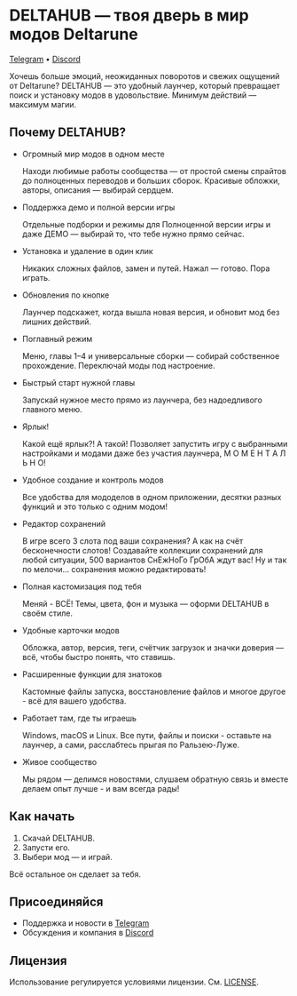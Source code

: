 # DELTAHUB — твоя дверь в мир модов Deltarune

[Telegram](https://t.me/y_maintg) • [Discord](https://discord.gg/gg4EvZpWKd)

Хочешь больше эмоций, неожиданных поворотов и свежих ощущений от Deltarune? DELTAHUB — это удобный лаунчер, который превращает поиск и установку модов в удовольствие. Минимум действий — максимум магии.

## Почему DELTAHUB?

- Огромный мир модов в одном месте
  
  Находи любимые работы сообщества — от простой смены спрайтов до полноценных переводов и больших сборок. Красивые обложки, авторы, описания — выбирай сердцем.

- Поддержка демо и полной версии игры
  
  Отдельные подборки и режимы для Полноценной версии игры и даже ДЕМО — выбирай то, что тебе нужно прямо сейчас.

- Установка и удаление в один клик
  
  Никаких сложных файлов, замен и путей. Нажал — готово. Пора играть.

- Обновления по кнопке
  
  Лаунчер подскажет, когда вышла новая версия, и обновит мод без лишних действий.

- Поглавный режим
  
  Меню, главы 1–4 и универсальные сборки — собирай собственное прохождение. Переключай моды под настроение.

- Быстрый старт нужной главы
  
  Запускай нужное место прямо из лаунчера, без надоедливого главного меню.

- Ярлык!
  
  Какой ещё ярлык?! А такой! Позволяет запустить игру с выбранными настройками и модами даже без участия лаунчера, М О М Е Н Т А Л Ь Н О!

- Удобное создание и контроль модов
  
  Все удобства для мододелов в одном приложении, десятки разных функций и это только с одним модом!

- Редактор сохранений
  
  В игре всего 3 слота под ваши сохранения? А как на счёт бесконечности слотов! Создавайте коллекции сохранений для любой ситуации, 500 вариантов СнЕжНоГо ГрОбА ждут вас! Ну и так по мелочи... сохранения можно редактировать!

- Полная кастомизация под тебя
  
  Меняй - ВСЁ! Темы, цвета, фон и музыка — оформи DELTAHUB в своём стиле.

- Удобные карточки модов
  
  Обложка, автор, версия, теги, счётчик загрузок и значки доверия — всё, чтобы быстро понять, что ставишь.

- Расширенные функции для знатоков
  
  Кастомные файлы запуска, восстановление файлов и многое другое - всё для вашего удобства.

- Работает там, где ты играешь
  
  Windows, macOS и Linux. Все пути, файлы и поиски - оставьте на лаунчер, а сами, расслабтесь прыгая по Ральзею-Луже.

- Живое сообщество
  
  Мы рядом — делимся новостями, слушаем обратную связь и вместе делаем опыт лучше - и вам всегда рады!

## Как начать

1) Скачай DELTAHUB.
2) Запусти его.
3) Выбери мод — и играй.

Всё остальное он сделает за тебя.

## Присоединяйся

- Поддержка и новости в [Telegram](https://t.me/y_maintg)
- Обсуждения и компания в [Discord](https://discord.gg/gg4EvZpWKd)

## Лицензия

Использование регулируется условиями лицензии. См. [LICENSE](file:///c:/DELTAHUB/LICENSE).
